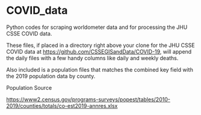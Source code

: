 # COVID_data

Python codes for scraping worldometer data and for processing the JHU CSSE COVID data.

These files, if placed in a directory right above your clone for the JHU CSSE COVID data at https://github.com/CSSEGISandData/COVID-19, will append the daily files with a few handy columns like daily and weekly deaths.

Also included is a population files that matches the combined key field with the 2019 population data by county.

Population Source

https://www2.census.gov/programs-surveys/popest/tables/2010-2019/counties/totals/co-est2019-annres.xlsx
